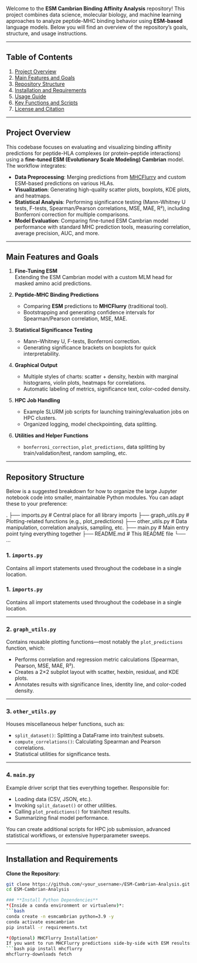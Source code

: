 

Welcome to the **ESM Cambrian Binding Affinity Analysis** repository! This project combines data science, molecular biology, and machine learning approaches to analyze peptide-MHC binding behavior using **ESM-based** language models. Below you will find an overview of the repository’s goals, structure, and usage instructions.

---

## **Table of Contents**

1. [Project Overview](#project-overview)  
2. [Main Features and Goals](#main-features-and-goals)  
3. [Repository Structure](#repository-structure)  
4. [Installation and Requirements](#installation-and-requirements)  
5. [Usage Guide](#usage-guide)  
6. [Key Functions and Scripts](#key-functions-and-scripts)  
7. [License and Citation](#license-and-citation)

---

## **Project Overview**

This codebase focuses on evaluating and visualizing binding affinity predictions for peptide-HLA complexes (or protein–peptide interactions) using a **fine-tuned ESM (Evolutionary Scale Modeling) Cambrian** model. The workflow integrates:

- **Data Preprocessing**: Merging predictions from [MHCFlurry](https://github.com/openvax/mhcflurry) and custom ESM-based predictions on various HLAs.  
- **Visualization**: Generating high-quality scatter plots, boxplots, KDE plots, and heatmaps.  
- **Statistical Analysis**: Performing significance testing (Mann-Whitney U tests, F-tests, Spearman/Pearson correlations, MSE, MAE, R²), including Bonferroni correction for multiple comparisons.  
- **Model Evaluation**: Comparing fine-tuned ESM Cambrian model performance with standard MHC prediction tools, measuring correlation, average precision, AUC, and more.

---

## **Main Features and Goals**

1. **Fine-Tuning ESM**  
   Extending the ESM Cambrian model with a custom MLM head for masked amino acid predictions.

2. **Peptide-MHC Binding Predictions**  
   - Comparing **ESM** predictions to **MHCFlurry** (traditional tool).  
   - Bootstrapping and generating confidence intervals for Spearman/Pearson correlation, MSE, MAE.

3. **Statistical Significance Testing**  
   - Mann–Whitney U, F-tests, Bonferroni correction.  
   - Generating significance brackets on boxplots for quick interpretability.

4. **Graphical Output**  
   - Multiple styles of charts: scatter + density, hexbin with marginal histograms, violin plots, heatmaps for correlations.  
   - Automatic labeling of metrics, significance text, color-coded density.

5. **HPC Job Handling**  
   - Example SLURM job scripts for launching training/evaluation jobs on HPC clusters.  
   - Organized logging, model checkpointing, data splitting.

6. **Utilities and Helper Functions**  
   - `bonferroni_correction`, `plot_predictions`, data splitting by train/validation/test, random sampling, etc.

---

## **Repository Structure**

Below is a suggested breakdown for how to organize the large Jupyter notebook code into smaller, maintainable Python modules. You can adapt these to your preference:

. ├── imports.py # Central place for all library imports ├── graph_utils.py # Plotting-related functions (e.g., plot_predictions) ├── other_utils.py # Data manipulation, correlation analysis, sampling, etc. ├── main.py # Main entry point tying everything together ├── README.md # This README file └── ...

### **1. `imports.py`**
Contains all import statements used throughout the codebase in a single location. 

### **1. `imports.py`**  
Contains all import statements used throughout the codebase in a single location.

---

### **2. `graph_utils.py`**  
Contains reusable plotting functions—most notably the `plot_predictions` function, which:  
- Performs correlation and regression metric calculations (Spearman, Pearson, MSE, MAE, R²).  
- Creates a 2×2 subplot layout with scatter, hexbin, residual, and KDE plots.  
- Annotates results with significance lines, identity line, and color-coded density.

---

### **3. `other_utils.py`**  
Houses miscellaneous helper functions, such as:  
- `split_dataset()`: Splitting a DataFrame into train/test subsets.  
- `compute_correlations()`: Calculating Spearman and Pearson correlations.  
- Statistical utilities for significance tests.

---

### **4. `main.py`**  
Example driver script that ties everything together. Responsible for:  
- Loading data (CSV, JSON, etc.).  
- Invoking `split_dataset()` or other utilities.  
- Calling `plot_predictions()` for train/test results.  
- Summarizing final model performance.  

You can create additional scripts for HPC job submission, advanced statistical workflows, or extensive hyperparameter sweeps.

---

## **Installation and Requirements**

**Clone the Repository**:
```bash
git clone https://github.com/<your_username>/ESM-Cambrian-Analysis.git
cd ESM-Cambrian-Analysis

### **Install Python Dependencies**  
*(Inside a conda environment or virtualenv)*:
```bash
conda create -n esmcambrian python=3.9 -y
conda activate esmcambrian
pip install -r requirements.txt

*(Optional) MHCFlurry Installation*
If you want to run MHCFlurry predictions side-by-side with ESM results:
```bash pip install mhcflurry
mhcflurry-downloads fetch